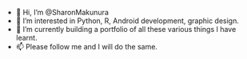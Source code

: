 - 👋 Hi, I’m @SharonMakunura
- 👀 I’m interested in Python, R, Android development, graphic design.
- 🌱 I’m currently building a portfolio of all these various things I have learnt.
- 📫 Please follow me and I will do the same.
<!---
SharonMakunura/SharonMakunura is a ✨ special ✨ repository because its `README.md` (this file) appears on your GitHub profile.
You can click the Preview link to take a look at your changes.
--->
